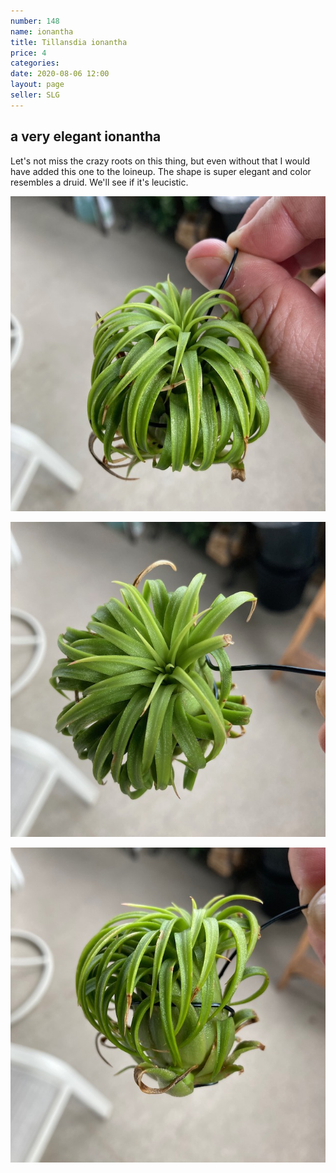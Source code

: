 ```yaml
---
number: 148
name: ionantha
title: Tillansdia ionantha
price: 4
categories: 
date: 2020-08-06 12:00
layout: page
seller: SLG
---
```

## a very elegant ionantha

Let's not miss the crazy roots on this thing, but even without that I would have added this one to the loineup. The shape is super elegant and color resembles a druid. We'll see if it's leucistic.

!["Tillandsia ionantha"](/i/IMG_0604.jpeg "Tillandsia ionantha")

!["Tillandsia ionantha"](/i/IMG_0605.jpeg "Tillandsia ionantha")

!["Tillandsia ionantha"](/i/IMG_0606.jpeg "Tillandsia ionantha")
